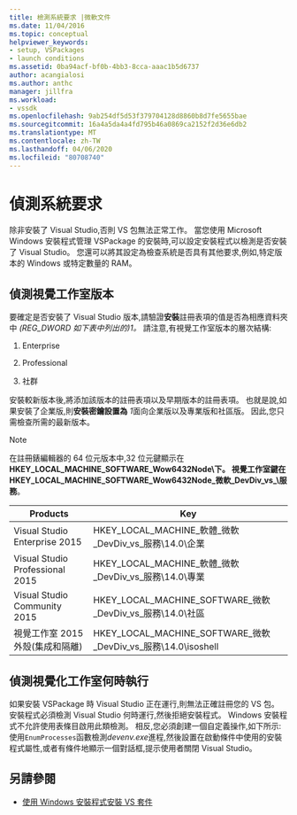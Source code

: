 ```yaml
---
title: 檢測系統要求 |微軟文件
ms.date: 11/04/2016
ms.topic: conceptual
helpviewer_keywords:
- setup, VSPackages
- launch conditions
ms.assetid: 0ba94acf-bf0b-4bb3-8cca-aaac1b5d6737
author: acangialosi
ms.author: anthc
manager: jillfra
ms.workload:
- vssdk
ms.openlocfilehash: 9ab254df5d53f379704128d8860b8d7fe5655bae
ms.sourcegitcommit: 16a4a5da4a4fd795b46a0869ca2152f2d36e6db2
ms.translationtype: MT
ms.contentlocale: zh-TW
ms.lasthandoff: 04/06/2020
ms.locfileid: "80708740"
---
```

# <a name="detect-system-requirements"></a>偵測系統要求
除非安裝了 Visual Studio,否則 VS 包無法正常工作。 當您使用 Microsoft Windows 安裝程式管理 VSPackage 的安裝時,可以設定安裝程式以檢測是否安裝了 Visual Studio。 您還可以將其設定為檢查系統是否具有其他要求,例如,特定版本的 Windows 或特定數量的 RAM。

## <a name="detect-visual-studio-editions"></a>偵測視覺工作室版本
 要確定是否安裝了 Visual Studio 版本,請驗證**安裝**註冊表項的值是否為相應資料夾中 *(REG_DWORD 如下表中列出的)1。* 請注意,有視覺工作室版本的層次結構:

1. Enterprise

2. Professional

3. 社群

安裝較新版本後,將添加該版本的註冊表項以及早期版本的註冊表項。 也就是說,如果安裝了企業版,則**安裝密鑰設置為** *1*面向企業版以及專業版和社區版。 因此,您只需檢查所需的最新版本。

> [!NOTE]
> 在註冊錶編輯器的 64 位元版本中,32 位元鍵顯示在**HKEY_LOCAL_MACHINE_SOFTWARE_Wow6432Node\\**下。 視覺工作室鍵在**HKEY_LOCAL_MACHINE_SOFTWARE_Wow6432Node_微軟_DevDiv_vs_\\服務**。

|Products|Key|
|-------------|---------|
|Visual Studio Enterprise 2015|HKEY_LOCAL_MACHINE_軟體_微軟_DevDiv_vs_服務\14.0\企業|
|Visual Studio Professional 2015|HKEY_LOCAL_MACHINE_軟體_微軟_DevDiv_vs_服務\14.0\專業|
|Visual Studio Community 2015|HKEY_LOCAL_MACHINE_SOFTWARE_微軟_DevDiv_vs_服務\14.0\社區|
|視覺工作室 2015 外殼(集成和隔離)|HKEY_LOCAL_MACHINE_SOFTWARE_微軟_DevDiv_vs_服務\14.0\isoshell|

## <a name="detect-when-visual-studio-is-running"></a>偵測視覺化工作室何時執行
 如果安裝 VSPackage 時 Visual Studio 正在運行,則無法正確註冊您的 VS 包。 安裝程式必須檢測 Visual Studio 何時運行,然後拒絕安裝程式。 Windows 安裝程式不允許使用表條目啟用此類檢測。 相反,您必須創建一個自定義操作,如下所示:使用`EnumProcesses`函數檢測*devenv.exe*進程,然後設置在啟動條件中使用的安裝程式屬性,或者有條件地顯示一個對話框,提示使用者關閉 Visual Studio。

## <a name="see-also"></a>另請參閱
- [使用 Windows 安裝程式安裝 VS 套件](../../extensibility/internals/installing-vspackages-with-windows-installer.md)
